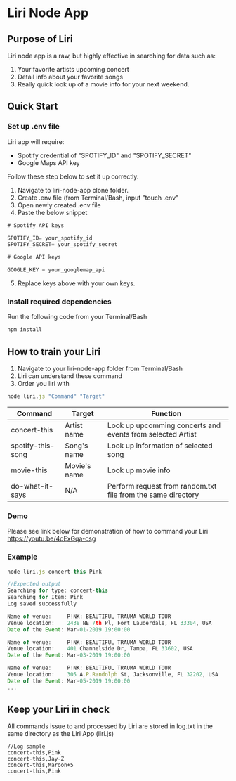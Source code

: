 # Liri Node App

## Purpose of Liri
Liri node app is a raw, but highly effective in searching for data such as:
1. Your favorite artists upcoming concert
1. Detail info about your favorite songs
1. Really quick look up of a movie info for your next weekend.

## Quick Start
### Set up .env file
Liri app will require:
* Spotify credential of "SPOTIFY_ID" and "SPOTIFY_SECRET"
* Google Maps API key

Follow these step below to set it up correctly.
1. Navigate to liri-node-app clone folder.
1. Create .env file (from Terminal/Bash, input "touch .env"
1. Open newly created .env file
1. Paste the below snippet
```javascript
# Spotify API keys

SPOTIFY_ID= your_spotify_id
SPOTIFY_SECRET= your_spotify_secret

# Google API keys

GOOGLE_KEY = your_googlemap_api
```
5. Replace keys above with your own keys.
### Install required dependencies
Run the following code from your Terminal/Bash
```javascript
npm install
```

## How to train your Liri
1. Navigate to your liri-node-app folder from Terminal/Bash
1. Liri can understand these command
1. Order you liri with
```javascript
node liri.js "Command" "Target"
```

Command | Target | Function
------------ | ------------- | -------------
concert-this | Artist name | Look up upcomming concerts and events from selected Artist
spotify-this-song | Song's name | Look up information of selected song
movie-this | Movie's name | Look up movie info
do-what-it-says | N/A | Perform request from random.txt file from the same directory

### Demo
Please see link below for demonstration of how to command your Liri
https://youtu.be/4oExGqa-csg

### Example
```javascript
node liri.js concert-this Pink

//Expected output
Searching for type: concert-this
Searching for Item: Pink
Log saved successfully

Name of venue:     P!NK: BEAUTIFUL TRAUMA WORLD TOUR
Venue location:    2438 NE 7th Pl, Fort Lauderdale, FL 33304, USA
Date of the Event: Mar-01-2019 19:00:00

Name of venue:     P!NK: BEAUTIFUL TRAUMA WORLD TOUR
Venue location:    401 Channelside Dr, Tampa, FL 33602, USA
Date of the Event: Mar-03-2019 19:00:00

Name of venue:     P!NK: BEAUTIFUL TRAUMA WORLD TOUR
Venue location:    305 A.P.Randolph St, Jacksonville, FL 32202, USA
Date of the Event: Mar-05-2019 19:00:00
...
```
## Keep your Liri in check
All commands issue to and processed by Liri are stored in log.txt in the same directory as the Liri App (liri.js)
```
//Log sample
concert-this,Pink
concert-this,Jay-Z
concert-this,Maroon+5
concert-this,Pink
```
